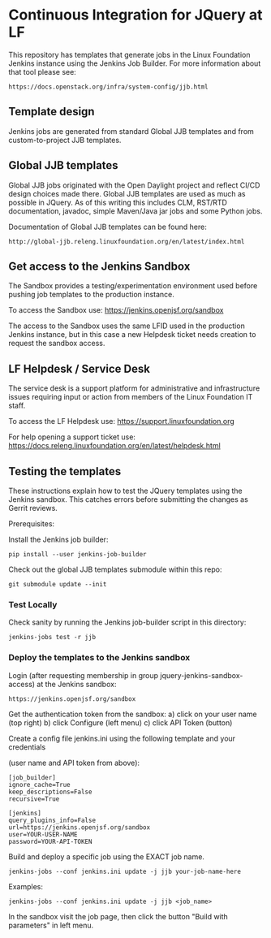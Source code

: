 # Continuous Integration for JQuery at LF

This repository has templates that generate jobs in the Linux Foundation Jenkins
instance using the Jenkins Job Builder. For more information about that tool
please see:

    https://docs.openstack.org/infra/system-config/jjb.html

## Template design

Jenkins jobs are generated from standard Global JJB templates and from
custom-to-project JJB templates.

## Global JJB templates

Global JJB jobs originated with the Open Daylight project and reflect CI/CD
design choices made there. Global JJB templates are used as much as possible in
JQuery. As of this writing this includes CLM, RST/RTD documentation, javadoc,
simple Maven/Java jar jobs and some Python jobs.

Documentation of Global JJB templates can be found here:

    http://global-jjb.releng.linuxfoundation.org/en/latest/index.html

## Get access to the Jenkins Sandbox

The Sandbox provides a testing/experimentation environment used before pushing
job templates to the production instance.

To access the Sandbox use: https://jenkins.openjsf.org/sandbox

The access to the Sandbox uses the same LFID used in the production Jenkins
instance, but in this case a new Helpdesk ticket needs creation to request the
sandbox access.

## LF Helpdesk / Service Desk

The service desk is a support platform for administrative and infrastructure
issues requiring input or action from members of the Linux Foundation IT staff.

To access the LF Helpdesk use: https://support.linuxfoundation.org

For help opening a support ticket use:
https://docs.releng.linuxfoundation.org/en/latest/helpdesk.html

## Testing the templates

These instructions explain how to test the JQuery templates using the Jenkins
sandbox. This catches errors before submitting the changes as Gerrit reviews.

Prerequisites:

Install the Jenkins job builder:

    pip install --user jenkins-job-builder

Check out the global JJB templates submodule within this repo:

    git submodule update --init

### Test Locally

Check sanity by running the Jenkins job-builder script in this directory:

    jenkins-jobs test -r jjb

### Deploy the templates to the Jenkins sandbox

Login (after requesting membership in group jquery-jenkins-sandbox-access) at
the Jenkins sandbox:

    https://jenkins.openjsf.org/sandbox

Get the authentication token from the sandbox:
a) click on your user name (top right)
b) click Configure (left menu)
c) click API Token (button)

Create a config file jenkins.ini using the following template and your
credentials

(user name and API token from above):

    [job_builder]
    ignore_cache=True
    keep_descriptions=False
    recursive=True

    [jenkins]
    query_plugins_info=False
    url=https://jenkins.openjsf.org/sandbox
    user=YOUR-USER-NAME
    password=YOUR-API-TOKEN

Build and deploy a specific job using the EXACT job name.

    jenkins-jobs --conf jenkins.ini update -j jjb your-job-name-here

Examples:

    jenkins-jobs --conf jenkins.ini update -j jjb <job_name>

In the sandbox visit the job page, then click the button
"Build with parameters" in left menu.
